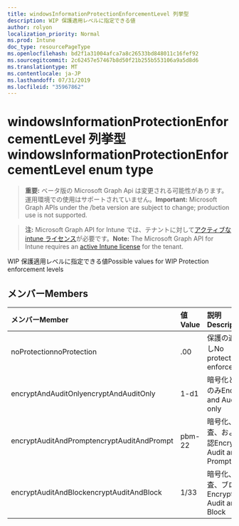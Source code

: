 ```yaml
---
title: windowsInformationProtectionEnforcementLevel 列挙型
description: WIP 保護適用レベルに指定できる値
author: rolyon
localization_priority: Normal
ms.prod: Intune
doc_type: resourcePageType
ms.openlocfilehash: bd2f1a31004afca7a8c26533bd848011c16fef92
ms.sourcegitcommit: 2c62457e57467b8d50f21b255b553106a9a5d8d6
ms.translationtype: MT
ms.contentlocale: ja-JP
ms.lasthandoff: 07/31/2019
ms.locfileid: "35967862"
---
```

# <a name="windowsinformationprotectionenforcementlevel-enum-type"></a><span data-ttu-id="c5c9f-103">windowsInformationProtectionEnforcementLevel 列挙型</span><span class="sxs-lookup"><span data-stu-id="c5c9f-103">windowsInformationProtectionEnforcementLevel enum type</span></span>

> <span data-ttu-id="c5c9f-104">**重要:** ベータ版の Microsoft Graph Api は変更される可能性があります。運用環境での使用はサポートされていません。</span><span class="sxs-lookup"><span data-stu-id="c5c9f-104">**Important:** Microsoft Graph APIs under the /beta version are subject to change; production use is not supported.</span></span>

> <span data-ttu-id="c5c9f-105">**注:** Microsoft Graph API for Intune では、テナントに対して[アクティブな intune ライセンス](https://go.microsoft.com/fwlink/?linkid=839381)が必要です。</span><span class="sxs-lookup"><span data-stu-id="c5c9f-105">**Note:** The Microsoft Graph API for Intune requires an [active Intune license](https://go.microsoft.com/fwlink/?linkid=839381) for the tenant.</span></span>

<span data-ttu-id="c5c9f-106">WIP 保護適用レベルに指定できる値</span><span class="sxs-lookup"><span data-stu-id="c5c9f-106">Possible values for WIP Protection enforcement levels</span></span>

## <a name="members"></a><span data-ttu-id="c5c9f-107">メンバー</span><span class="sxs-lookup"><span data-stu-id="c5c9f-107">Members</span></span>
|<span data-ttu-id="c5c9f-108">メンバー</span><span class="sxs-lookup"><span data-stu-id="c5c9f-108">Member</span></span>|<span data-ttu-id="c5c9f-109">値</span><span class="sxs-lookup"><span data-stu-id="c5c9f-109">Value</span></span>|<span data-ttu-id="c5c9f-110">説明</span><span class="sxs-lookup"><span data-stu-id="c5c9f-110">Description</span></span>|
|:---|:---|:---|
|<span data-ttu-id="c5c9f-111">noProtection</span><span class="sxs-lookup"><span data-stu-id="c5c9f-111">noProtection</span></span>|<span data-ttu-id="c5c9f-112">.0</span><span class="sxs-lookup"><span data-stu-id="c5c9f-112">0</span></span>|<span data-ttu-id="c5c9f-113">保護の適用なし</span><span class="sxs-lookup"><span data-stu-id="c5c9f-113">No protection enforcement</span></span>|
|<span data-ttu-id="c5c9f-114">encryptAndAuditOnly</span><span class="sxs-lookup"><span data-stu-id="c5c9f-114">encryptAndAuditOnly</span></span>|<span data-ttu-id="c5c9f-115">1-d</span><span class="sxs-lookup"><span data-stu-id="c5c9f-115">1</span></span>|<span data-ttu-id="c5c9f-116">暗号化と監査のみ</span><span class="sxs-lookup"><span data-stu-id="c5c9f-116">Encrypt and Audit only</span></span>|
|<span data-ttu-id="c5c9f-117">encryptAuditAndPrompt</span><span class="sxs-lookup"><span data-stu-id="c5c9f-117">encryptAuditAndPrompt</span></span>|<span data-ttu-id="c5c9f-118">pbm-2</span><span class="sxs-lookup"><span data-stu-id="c5c9f-118">2</span></span>|<span data-ttu-id="c5c9f-119">暗号化、監査、および確認</span><span class="sxs-lookup"><span data-stu-id="c5c9f-119">Encrypt, Audit and Prompt</span></span>|
|<span data-ttu-id="c5c9f-120">encryptAuditAndBlock</span><span class="sxs-lookup"><span data-stu-id="c5c9f-120">encryptAuditAndBlock</span></span>|<span data-ttu-id="c5c9f-121">1/3</span><span class="sxs-lookup"><span data-stu-id="c5c9f-121">3</span></span>|<span data-ttu-id="c5c9f-122">暗号化、監査、ブロック</span><span class="sxs-lookup"><span data-stu-id="c5c9f-122">Encrypt, Audit and Block</span></span>|





